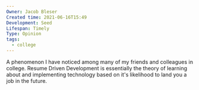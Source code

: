 ```yaml
---
Owner: Jacob Bleser
Created time: 2021-06-16T15:49
Development: Seed
Lifespan: Timely
Type: Opinion
tags:
  - college
---
```

A phenomenon I have noticed among many of my friends and colleagues in college. Resume Driven Development is essentially the theory of learning about and implementing technology based on it's likelihood to land you a job in the future.
